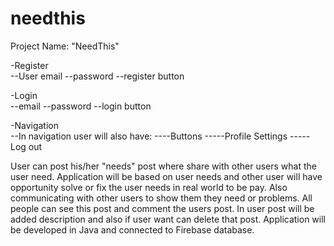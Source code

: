 # needthis

Project Name: "NeedThis"

-Register                                  
--User email 
--password 
--register button


-Login                                  
--email 
--password
--login button


-Navigation                                  
--In navigation user will also have:
----Buttons
-----Profile Settings
-----Log out


User can post his/her "needs" post where share with other users what the user need.
Application will be based on user needs and other user will have opportunity solve or fix the user needs in real world to be pay.
Also communicating with other users to show them they need or problems.
All people can see this post and comment the users post.
In user post will be added description and also if user want can delete that post.
Application will be developed in Java and connected to Firebase database.
